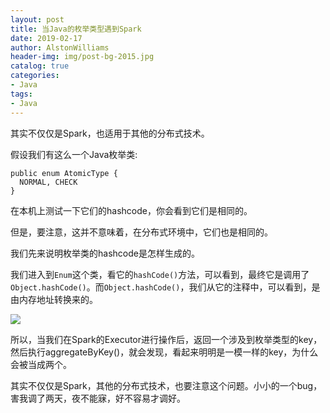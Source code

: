 ```yaml
---
layout: post
title: 当Java的枚举类型遇到Spark
date: 2019-02-17
author: AlstonWilliams
header-img: img/post-bg-2015.jpg
catalog: true
categories:
- Java
tags:
- Java
---
```

其实不仅仅是Spark，也适用于其他的分布式技术。

假设我们有这么一个Java枚举类:
~~~
public enum AtomicType {
  NORMAL, CHECK
}
~~~

在本机上测试一下它们的hashcode，你会看到它们是相同的。

但是，要注意，这并不意味着，在分布式环境中，它们也是相同的。

我们先来说明枚举类的hashcode是怎样生成的。

我们进入到`Enum`这个类，看它的`hashCode()`方法，可以看到，最终它是调用了`Object.hashCode()`。而`Object.hashCode()`，我们从它的注释中，可以看到，是由内存地址转换来的。

![](https://upload-images.jianshu.io/upload_images/4108852-d29022b0f3c7e86a.png?imageMogr2/auto-orient/strip%7CimageView2/2/w/1240)

所以，当我们在Spark的Executor进行操作后，返回一个涉及到枚举类型的key，然后执行aggregateByKey()，就会发现，看起来明明是一模一样的key，为什么会被当成两个。

其实不仅仅是Spark，其他的分布式技术，也要注意这个问题。小小的一个bug，害我调了两天，夜不能寐，好不容易才调好。
